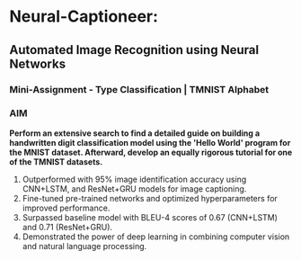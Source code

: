 # Neural-Captioneer: 
## Automated Image Recognition using Neural Networks

### Mini-Assignment - Type Classification | TMNIST Alphabet

### AIM
<b>Perform an extensive search to find a detailed guide on building a handwritten digit classification model using the 'Hello World' program for the MNIST dataset. Afterward, develop an equally rigorous tutorial for one of the TMNIST datasets.</b>

1. Outperformed with 95% image identification accuracy using CNN+LSTM, and ResNet+GRU models for image captioning.
2. Fine-tuned pre-trained networks and optimized hyperparameters for improved performance.
3. Surpassed baseline model with BLEU-4 scores of 0.67 (CNN+LSTM) and 0.71 (ResNet+GRU).
4. Demonstrated the power of deep learning in combining computer vision and natural language processing.
